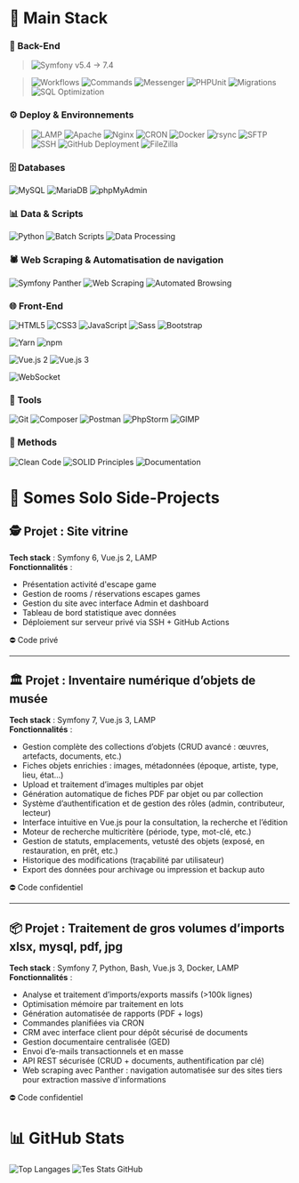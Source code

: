 # 🧰 Main Stack

### 🧱 Back-End

> ![Symfony v5.4 → 7.4](https://img.shields.io/badge/Symfony%20v5.4%20%E2%86%92%207.4-000?logo=symfony&logoColor=white&style=flat-square)

> ![Workflows](https://img.shields.io/badge/-Workers/Queues-555?style=flat-square)
> ![Commands](https://img.shields.io/badge/-Commands-0E76A8?style=flat-square)
> ![Messenger](https://img.shields.io/badge/-Messenger-000?logo=symfony&logoColor=white&style=flat-square)
> ![PHPUnit](https://img.shields.io/badge/-PHPUnit-0B73A8?style=flat-square)
> ![Migrations](https://img.shields.io/badge/-Migrations-6DB33F?style=flat-square)
> ![SQL Optimization](https://img.shields.io/badge/-SQL%20Optimization-336791?style=flat-square)

### ⚙️ Deploy & Environnements
> ![LAMP](https://img.shields.io/badge/-LAMP-0e76a8?style=flat-square)
>  ![Apache](https://img.shields.io/badge/-Apache-D22128?logo=apache&logoColor=white&style=flat-square)
>  ![Nginx](https://img.shields.io/badge/-Nginx-009639?logo=nginx&logoColor=white&style=flat-square)
>  ![CRON](https://img.shields.io/badge/-CRON%20Jobs-0E76A8?style=flat-square)
>  ![Docker](https://img.shields.io/badge/-Docker-2496ED?logo=docker&logoColor=white&style=flat-square)
>  ![rsync](https://img.shields.io/badge/-rsync-4EAA25?style=flat-square)
>  ![SFTP](https://img.shields.io/badge/-SFTP-0078D4?style=flat-square)
>  ![SSH](https://img.shields.io/badge/-SSH-333333?logo=gnome-terminal&logoColor=white&style=flat-square)
>  ![GitHub Deployment](https://img.shields.io/badge/-GitHub%20Deploy-181717?logo=github&logoColor=white&style=flat-square)
>  ![FileZilla](https://img.shields.io/badge/-FileZilla-BF0000?style=flat-square)

### 🗄️ Databases
![MySQL](https://img.shields.io/badge/-MySQL-4479A1?logo=mysql&logoColor=white&style=flat-square)
![MariaDB](https://img.shields.io/badge/-MariaDB-003545?logo=mariadb&logoColor=white&style=flat-square)
![phpMyAdmin](https://img.shields.io/badge/-phpMyAdmin-F5A623?style=flat-square)

### 📊 Data & Scripts
![Python](https://img.shields.io/badge/-Python-FFD43B?logo=python&logoColor=black&style=flat-square)
![Batch Scripts](https://img.shields.io/badge/-Batch%20Processing-555?style=flat-square)
![Data Processing](https://img.shields.io/badge/-Data%20Handling-6E40C9?style=flat-square)

### 🕷️ Web Scraping & Automatisation de navigation  
![Symfony Panther](https://img.shields.io/badge/-Panther-6C3483?logo=symfony&logoColor=white&style=flat-square)
![Web Scraping](https://img.shields.io/badge/-Web%20Scraping-9B59B6?logo=selenium&logoColor=white&style=flat-square)
![Automated Browsing](https://img.shields.io/badge/-Navigation%20Automatisée-8E44AD?style=flat-square)

### 🌐 Front-End
![HTML5](https://img.shields.io/badge/-HTML5-E34F26?logo=html5&logoColor=white&style=flat-square)
![CSS3](https://img.shields.io/badge/-CSS3-1572B6?logo=css3&logoColor=white&style=flat-square)
![JavaScript](https://img.shields.io/badge/-JavaScript-F7DF1E?logo=javascript&logoColor=black&style=flat-square)
![Sass](https://img.shields.io/badge/-Sass-CC6699?logo=sass&logoColor=white&style=flat-square)
![Bootstrap](https://img.shields.io/badge/-Bootstrap-7952B3?logo=bootstrap&logoColor=white&style=flat-square)

![Yarn](https://img.shields.io/badge/-Yarn-2C8EBB?logo=yarn&logoColor=white&style=flat-square)
![npm](https://img.shields.io/badge/-npm-CB3837?logo=npm&logoColor=white&style=flat-square)

![Vue.js 2](https://img.shields.io/badge/-Vue.js%202-41B883?logo=vue.js&logoColor=white&style=flat-square) 
![Vue.js 3](https://img.shields.io/badge/-Vue.js%203-3FB27F?logo=vue.js&logoColor=white&style=flat-square)  

![WebSocket](https://img.shields.io/badge/-WebSocket-35495E?style=flat-square)


### 🧰 Tools
![Git](https://img.shields.io/badge/-Git-F05032?logo=git&logoColor=white&style=flat-square)
![Composer](https://img.shields.io/badge/-Composer-885630?logo=composer&logoColor=white&style=flat-square)
![Postman](https://img.shields.io/badge/-Postman-FF6C37?logo=postman&logoColor=white&style=flat-square)
![PhpStorm](https://img.shields.io/badge/-PhpStorm-000000?logo=phpstorm&logoColor=white&style=flat-square)
![GIMP](https://img.shields.io/badge/-GIMP-5C5543?logo=gimp&logoColor=white&style=flat-square)

### 🧠 Methods
![Clean Code](https://img.shields.io/badge/-Clean%20Code-2ECC71?style=flat-square&logo=codefactor&logoColor=white)
![SOLID Principles](https://img.shields.io/badge/-SOLID-3498DB?style=flat-square&logo=stackexchange&logoColor=white)
![Documentation](https://img.shields.io/badge/-Documentation-F39C12?style=flat-square&logo=read-the-docs&logoColor=white)


# 🚀 Somes Solo Side-Projects

## 🕵️ Projet : Site vitrine
**Tech stack** : Symfony 6, Vue.js 2, LAMP  
**Fonctionnalités** :  
- Présentation activité d'escape game
- Gestion de rooms / réservations escapes games
- Gestion du site avec interface Admin et dashboard
- Tableau de bord statistique avec données
- Déploiement sur serveur privé via SSH + GitHub Actions
  
⛔ Code privé

---

## 🏛️ Projet : Inventaire numérique d’objets de musée
**Tech stack** : Symfony 7, Vue.js 3, LAMP  
**Fonctionnalités** :
- Gestion complète des collections d’objets (CRUD avancé : œuvres, artefacts, documents, etc.)
- Fiches objets enrichies : images, métadonnées (époque, artiste, type, lieu, état...)
- Upload et traitement d’images multiples par objet
- Génération automatique de fiches PDF par objet ou par collection
- Système d’authentification et de gestion des rôles (admin, contributeur, lecteur)
- Interface intuitive en Vue.js pour la consultation, la recherche et l’édition
- Moteur de recherche multicritère (période, type, mot-clé, etc.)
- Gestion de statuts, emplacements, vetusté des objets (exposé, en restauration, en prêt, etc.)
- Historique des modifications (traçabilité par utilisateur)
- Export des données pour archivage ou impression et backup auto
  
⛔ Code confidentiel

---

## 📦 Projet : Traitement de gros volumes d’imports xlsx, mysql, pdf, jpg  
**Tech stack** : Symfony 7, Python, Bash, Vue.js 3, Docker, LAMP  
**Fonctionnalités** :
- Analyse et traitement d’imports/exports massifs (>100k lignes)
- Optimisation mémoire par traitement en lots
- Génération automatisée de rapports (PDF + logs)
- Commandes planifiées via CRON
- CRM avec interface client pour dépôt sécurisé de documents
- Gestion documentaire centralisée (GED)
- Envoi d’e-mails transactionnels et en masse
- API REST sécurisée (CRUD + documents, authentification par clé)
- Web scraping avec Panther : navigation automatisée sur des sites tiers pour extraction massive d'informations
  
⛔ Code confidentiel



# 📊 GitHub Stats

![Top Langages](https://github-readme-stats.vercel.app/api/top-langs/?username=beckquentin&layout=compact&theme=tokyonight)
![Tes Stats GitHub](https://github-readme-stats.vercel.app/api?username=beckquentin&show_icons=true&theme=tokyonight)

